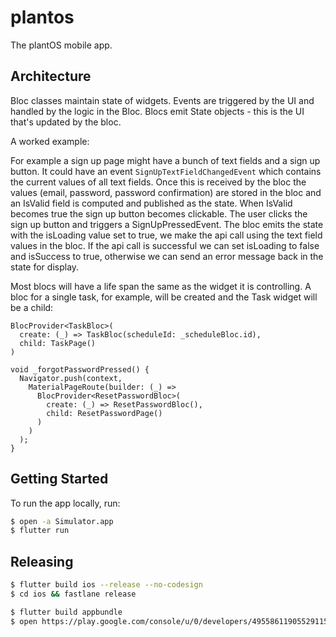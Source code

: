 # plantos

The plantOS mobile app.

## Architecture

Bloc classes maintain state of widgets.
Events are triggered by the UI and handled by the logic in the Bloc.
Blocs emit State objects - this is the UI that's updated by the bloc.

A worked example:

For example a sign up page might have a bunch of text fields and a sign up button.
It could have an event `SignUpTextFieldChangedEvent` which contains the current
values of all text fields. Once this is received by the bloc the values (email,
password, password confirmation) are stored in the bloc and an IsValid field is
computed and published as the state. When IsValid becomes true the sign up button
becomes clickable. The user clicks the sign up button and triggers a
SignUpPressedEvent. The bloc emits the state with the isLoading value set to
true, we make the api call using the text field values in the bloc. If the api
call is successful we can set isLoading to false and isSuccess to true,
otherwise we can send an error message back in the state for display.

Most blocs will have a life span the same as the widget it is controlling. A
bloc for a single task, for example, will be created and the Task widget will
be a child:

```
BlocProvider<TaskBloc>(
  create: (_) => TaskBloc(scheduleId: _scheduleBloc.id),
  child: TaskPage()
)
```

```
void _forgotPasswordPressed() {
  Navigator.push(context,
    MaterialPageRoute(builder: (_) =>
      BlocProvider<ResetPasswordBloc>(
        create: (_) => ResetPasswordBloc(),
        child: ResetPasswordPage()
      )
    )
  );
}
```

## Getting Started

To run the app locally, run:

```bash
$ open -a Simulator.app
$ flutter run
```

## Releasing

```bash
$ flutter build ios --release --no-codesign
$ cd ios && fastlane release
```

```bash
$ flutter build appbundle
$ open https://play.google.com/console/u/0/developers/4955861190552911571/app/4974659361312005717/tracks/production # and click create new release
```
